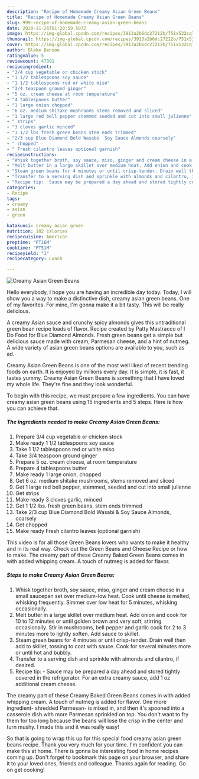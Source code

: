 ```yaml
---
description: "Recipe of Homemade Creamy Asian Green Beans"
title: "Recipe of Homemade Creamy Asian Green Beans"
slug: 999-recipe-of-homemade-creamy-asian-green-beans
date: 2020-11-26T01:20:59.507Z
image: https://img-global.cpcdn.com/recipes/3913a2b6dc27212b/751x532cq70/creamy-asian-green-beans-recipe-main-photo.jpg
thumbnail: https://img-global.cpcdn.com/recipes/3913a2b6dc27212b/751x532cq70/creamy-asian-green-beans-recipe-main-photo.jpg
cover: https://img-global.cpcdn.com/recipes/3913a2b6dc27212b/751x532cq70/creamy-asian-green-beans-recipe-main-photo.jpg
author: Blake Benson
ratingvalue: 5
reviewcount: 47391
recipeingredient:
- "3/4 cup vegetable or chicken stock"
- "1 1/2 tablespoons soy sauce"
- "1 1/2 tablespoons red or white miso"
- "3/4 teaspoon ground ginger"
- "5 oz. cream cheese at room temperature"
- "4 tablespoons butter"
- "1 large onion chopped"
- "6 oz. medium shitake mushrooms stems removed and sliced"
- "1 large red bell pepper stemmed seeded and cut into small julienne"
- " strips"
- "3 cloves garlic minced"
- "1 1/2 lbs fresh green beans stem ends trimmed"
- "2/3 cup Blue Diamond Bold Wasabi  Soy Sauce Almonds coarsely"
- " chopped"
- " Fresh cilantro leaves optional garnish"
recipeinstructions:
- "Whisk together broth, soy sauce, miso, ginger and cream cheese in a small saucepan set over medium-low heat. Cook until cheese is melted, whisking frequently. Simmer over low heat for 5 minutes, whisking occasionally."
- "Melt butter in a large skillet over medium heat. Add onion and cook for 10 to 12 minutes or until golden brown and very soft, stirring occasionally. Stir in mushrooms, bell pepper and garlic cook for 2 to 3 minutes more to lightly soften. Add sauce to skillet."
- "Steam green beans for 4 minutes or until crisp-tender. Drain well then add to skillet, tossing to coat with sauce. Cook for several minutes more or until hot and bubbly."
- "Transfer to a serving dish and sprinkle with almonds and cilantro, if desired."
- "Recipe tip:  Sauce may be prepared a day ahead and stored tightly covered in the refrigerator. For an extra creamy sauce, add 1 oz additional cream cheese."
categories:
- Recipe
tags:
- creamy
- asian
- green

katakunci: creamy asian green 
nutrition: 102 calories
recipecuisine: American
preptime: "PT16M"
cooktime: "PT51M"
recipeyield: "1"
recipecategory: Lunch

---
```



![Creamy Asian Green Beans](https://img-global.cpcdn.com/recipes/3913a2b6dc27212b/751x532cq70/creamy-asian-green-beans-recipe-main-photo.jpg)

Hello everybody, I hope you are having an incredible day today. Today, I will show you a way to make a distinctive dish, creamy asian green beans. One of my favorites. For mine, I'm gonna make it a bit tasty. This will be really delicious.

A creamy Asian sauce and crunchy spicy almonds gives this untraditional green bean recipe loads of flavor. Recipe created by Patty Mastracco of I Do Food for Blue Diamond Almonds. Fresh green beans get a simple but delicious sauce made with cream, Parmesan cheese, and a hint of nutmeg. A wide variety of asian green beans options are available to you, such as ad.

Creamy Asian Green Beans is one of the most well liked of recent trending foods on earth. It is enjoyed by millions every day. It is simple, it is fast, it tastes yummy. Creamy Asian Green Beans is something that I have loved my whole life. They're fine and they look wonderful.


To begin with this recipe, we must prepare a few ingredients. You can have creamy asian green beans using 15 ingredients and 5 steps. Here is how you can achieve that.

<!--inarticleads1-->

##### The ingredients needed to make Creamy Asian Green Beans:

1. Prepare 3/4 cup vegetable or chicken stock
1. Make ready 1 1/2 tablespoons soy sauce
1. Take 1 1/2 tablespoons red or white miso
1. Take 3/4 teaspoon ground ginger
1. Prepare 5 oz. cream cheese, at room temperature
1. Prepare 4 tablespoons butter
1. Make ready 1 large onion, chopped
1. Get 6 oz. medium shitake mushrooms, stems removed and sliced
1. Get 1 large red bell pepper, stemmed, seeded and cut into small julienne
1. Get  strips
1. Make ready 3 cloves garlic, minced
1. Get 1 1/2 lbs. fresh green beans, stem ends trimmed
1. Take 2/3 cup Blue Diamond Bold Wasabi &amp; Soy Sauce Almonds, coarsely
1. Get  chopped
1. Make ready  Fresh cilantro leaves (optional garnish)


This video is for all those Green Beans lovers who wants to make it healthy and in its real way. Check out the Green Beans and Cheese Recipe or how to make. The creamy part of these Creamy Baked Green Beans comes in with added whipping cream. A touch of nutmeg is added for flavor. 

<!--inarticleads2-->

##### Steps to make Creamy Asian Green Beans:

1. Whisk together broth, soy sauce, miso, ginger and cream cheese in a small saucepan set over medium-low heat. Cook until cheese is melted, whisking frequently. Simmer over low heat for 5 minutes, whisking occasionally.
1. Melt butter in a large skillet over medium heat. Add onion and cook for 10 to 12 minutes or until golden brown and very soft, stirring occasionally. Stir in mushrooms, bell pepper and garlic cook for 2 to 3 minutes more to lightly soften. Add sauce to skillet.
1. Steam green beans for 4 minutes or until crisp-tender. Drain well then add to skillet, tossing to coat with sauce. Cook for several minutes more or until hot and bubbly.
1. Transfer to a serving dish and sprinkle with almonds and cilantro, if desired.
1. Recipe tip:  - Sauce may be prepared a day ahead and stored tightly covered in the refrigerator. For an extra creamy sauce, add 1 oz additional cream cheese.


The creamy part of these Creamy Baked Green Beans comes in with added whipping cream. A touch of nutmeg is added for flavor. One more ingredient- shredded Parmesan- is mixed in, and then it&#39;s spooned into a casserole dish with more Parmesan sprinkled on top. You don&#39;t want to fry them for too long because the beans will lose the crisp in the center and turn mushy. I made this and it was really easy! 

So that is going to wrap this up for this special food creamy asian green beans recipe. Thank you very much for your time. I'm confident you can make this at home. There is gonna be interesting food in home recipes coming up. Don't forget to bookmark this page on your browser, and share it to your loved ones, friends and colleague. Thanks again for reading. Go on get cooking!
